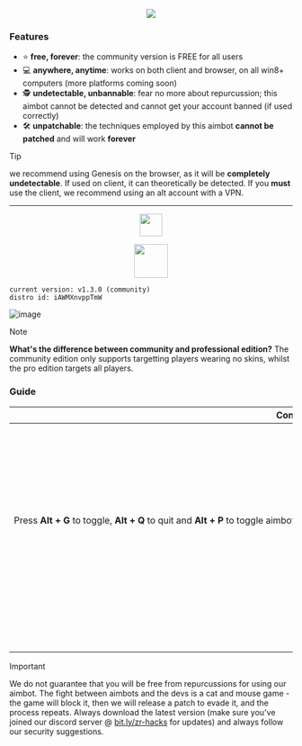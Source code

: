 <p align="center">
  <img src="https://github.com/ZR-Scripting-Squad/genesis/assets/157523173/e1934ce0-2067-4219-9b29-d39f68378d7f" />
<!--   <img src="https://github.com/CtrlAltExecute/genesis/assets/157523173/94b04d67-7b09-4cf9-b30f-020469b3590a" /> -->
</p>



### Features

- ⭐ **free, forever**: the community version is FREE for all users
- 💻 **anywhere, anytime**: works on both client and browser, on all win8+ computers (more platforms coming soon)
- 🕵️ **undetectable, unbannable**: fear no more about repurcussion; this aimbot cannot be detected and cannot get your account banned (if used correctly)
- 🛠️ **unpatchable**: the techniques employed by this aimbot **cannot be patched** and will work **forever**

> [!TIP]
> we recommend using Genesis on the browser, as it will be **completely undetectable**. If used on client, it can theoretically be detected. If you **must** use the client, we recommend using an alt account with a VPN.

<hr />

<p align="center">
  <img src="https://img.shields.io/github/downloads/ctrlaltexecute/genesis/total.svg?style=for-the-badge" height="40"/>
</p>

<p align="center">
  <a href="https://github.com/ZR-Scripting-Squad/genesis/releases">
  <img src="https://github.com/ZR-Scripting-Squad/genesis/assets/157523173/c8b6dea9-6989-49a1-851a-678ab02f312c" height="60" />
  </a>
</p>


```
current version: v1.3.0 (community)
distro id: iAWMXnvppTmW
```

![image](https://github.com/ZR-Scripting-Squad/genesis/assets/157523173/fdca957c-fdb9-466d-ab3a-e46af67c6be8)


> [!NOTE]
> **What's the difference between community and professional edition?** The community edition only supports targetting players wearing no skins, whilst the pro edition targets all players.

### Guide

| Controls | Installation |
|-|-|
| Press **Alt + G** to toggle, **Alt + Q** to quit and **Alt + P** to toggle aimbot prediction.<br/><br/><br/><br/> <img src="https://github.com/ZR-Scripting-Squad/genesis/assets/157523173/c8b6dea9-6989-49a1-851a-678ab02f312c" height="0" width="1000px" />  | It's quick n' easy.<br><br><br>After downloading the `.zip` file, extract it and run the `exe` inside. Make sure that if you move the location of the executable, you move the other files with it too.|

> [!IMPORTANT]
> We do not guarantee that you will be free from repurcussions for using our aimbot. The fight between aimbots and the devs is a cat and mouse game - the game will block it, then we will release a patch to evade it, and the process repeats. Always download the latest version (make sure you've joined our discord server @ [bit.ly/zr-hacks](https://bit.ly/zr-hacks) for updates) and always follow our security suggestions.
